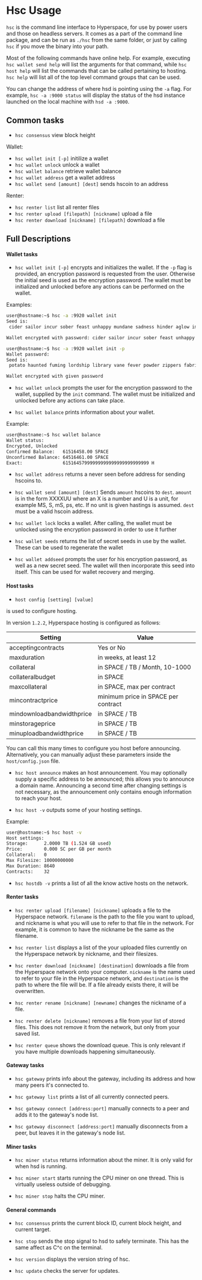 Hsc Usage
==========

`hsc` is the command line interface to Hyperspace, for use by power users and
those on headless servers. It comes as a part of the command line
package, and can be run as `./hsc` from the same folder, or just by
calling `hsc` if you move the binary into your path.

Most of the following commands have online help. For example, executing
`hsc wallet send help` will list the arguments for that command,
while `hsc host help` will list the commands that can be called
pertaining to hosting. `hsc help` will list all of the top level
command groups that can be used.

You can change the address of where hsd is pointing using the `-a`
flag. For example, `hsc -a :9000 status` will display the status of
the hsd instance launched on the local machine with `hsd -a :9000`.

Common tasks
------------
* `hsc consensus` view block height

Wallet:
* `hsc wallet init [-p]` initilize a wallet
* `hsc wallet unlock` unlock a wallet
* `hsc wallet balance` retrieve wallet balance
* `hsc wallet address` get a wallet address
* `hsc wallet send [amount] [dest]` sends hscoin to an address

Renter:
* `hsc renter list` list all renter files
* `hsc renter upload [filepath] [nickname]` upload a file
* `hsc renter download [nickname] [filepath]` download a file


Full Descriptions
-----------------

#### Wallet tasks

* `hsc wallet init [-p]` encrypts and initializes the wallet. If the
`-p` flag is provided, an encryption password is requested from the
user. Otherwise the initial seed is used as the encryption
password. The wallet must be initialized and unlocked before any
actions can be performed on the wallet.

Examples:
```bash
user@hostname:~$ hsc -a :9920 wallet init
Seed is:
 cider sailor incur sober feast unhappy mundane sadness hinder aglow imitate amaze duties arrow gigantic uttered inflamed girth myriad jittery hexagon nail lush reef sushi pastry southern inkling acquire

Wallet encrypted with password: cider sailor incur sober feast unhappy mundane sadness hinder aglow imitate amaze duties arrow gigantic uttered inflamed girth myriad jittery hexagon nail lush reef sushi pastry southern inkling acquire
```

```bash
user@hostname:~$ hsc -a :9920 wallet init -p
Wallet password:
Seed is:
 potato haunted fuming lordship library vane fever powder zippers fabrics dexterity hoisting emails pebbles each vampire rockets irony summon sailor lemon vipers foxes oneself glide cylinder vehicle mews acoustic

Wallet encrypted with given password
```

* `hsc wallet unlock` prompts the user for the encryption password
to the wallet, supplied by the `init` command. The wallet must be
initialized and unlocked before any actions can take place.

* `hsc wallet balance` prints information about your wallet.

Example:
```bash
user@hostname:~$ hsc wallet balance
Wallet status:
Encrypted, Unlocked
Confirmed Balance:   61516458.00 SPACE
Unconfirmed Balance: 64516461.00 SPACE
Exact:               61516457999999999999999999999999 H
```

* `hsc wallet address` returns a never seen before address for sending
hscoins to.

* `hsc wallet send [amount] [dest]` Sends `amount` hscoins to
`dest`. `amount` is in the form XXXXUU where an X is a number and U is
a unit, for example MS, S, mS, ps, etc. If no unit is given hastings
is assumed. `dest` must be a valid hscoin address.

* `hsc wallet lock` locks a wallet. After calling, the wallet must be unlocked
using the encryption password in order to use it further

* `hsc wallet seeds` returns the list of secret seeds in use by the
wallet. These can be used to regenerate the wallet

* `hsc wallet addseed` prompts the user for his encryption password,
as well as a new secret seed. The wallet will then incorporate this
seed into itself. This can be used for wallet recovery and merging.

#### Host tasks
* `host config [setting] [value]`

is used to configure hosting.

In version `1.2.2`, Hyperspace hosting is configured as follows:

| Setting                  | Value                                           |
| -------------------------|-------------------------------------------------|
| acceptingcontracts       | Yes or No                                       |
| maxduration              | in weeks, at least 12                           |
| collateral               | in SPACE / TB / Month, 10-1000                     |
| collateralbudget         | in SPACE                                           |
| maxcollateral            | in SPACE, max per contract                         |
| mincontractprice         | minimum price in SPACE per contract                |
| mindownloadbandwidthprice| in SPACE / TB                                      |
| minstorageprice          | in SPACE / TB                                      |
| minuploadbandwidthprice  | in SPACE / TB                                      |

You can call this many times to configure you host before
announcing. Alternatively, you can manually adjust these parameters
inside the `host/config.json` file.

* `hsc host announce` makes an host announcement. You may optionally
supply a specific address to be announced; this allows you to announce a domain
name. Announcing a second time after changing settings is not necessary, as the
announcement only contains enough information to reach your host.

* `hsc host -v` outputs some of your hosting settings.

Example:
```bash
user@hostname:~$ hsc host -v
Host settings:
Storage:      2.0000 TB (1.524 GB used)
Price:        0.000 SC per GB per month
Collateral:   0
Max Filesize: 10000000000
Max Duration: 8640
Contracts:    32
```

* `hsc hostdb -v` prints a list of all the know active hosts on the
network.

#### Renter tasks
* `hsc renter upload [filename] [nickname]` uploads a file to the Hyperspace
network. `filename` is the path to the file you want to upload, and
nickname is what you will use to refer to that file in the
network. For example, it is common to have the nickname be the same as
the filename.

* `hsc renter list` displays a list of the your uploaded files
currently on the Hyperspace network by nickname, and their filesizes.

* `hsc renter download [nickname] [destination]` downloads a file
from the Hyperspace network onto your computer. `nickname` is the name used
to refer to your file in the Hyperspace network, and `destination` is the
path to where the file will be. If a file already exists there, it
will be overwritten.

* `hsc renter rename [nickname] [newname]` changes the nickname of a
  file.

* `hsc renter delete [nickname]` removes a file from your list of
stored files. This does not remove it from the network, but only from
your saved list.

* `hsc renter queue` shows the download queue. This is only relevant
if you have multiple downloads happening simultaneously.

#### Gateway tasks
* `hsc gateway` prints info about the gateway, including its address and how
many peers it's connected to.

* `hsc gateway list` prints a list of all currently connected peers.

* `hsc gateway connect [address:port]` manually connects to a peer and adds it
to the gateway's node list.

* `hsc gateway disconnect [address:port]` manually disconnects from a peer, but
leaves it in the gateway's node list.

#### Miner tasks
* `hsc miner status` returns information about the miner. It is only
valid for when hsd is running.

* `hsc miner start` starts running the CPU miner on one thread. This
is virtually useless outside of debugging.

* `hsc miner stop` halts the CPU miner.

#### General commands
* `hsc consensus` prints the current block ID, current block height, and
current target.

* `hsc stop` sends the stop signal to hsd to safely terminate. This
has the same affect as C^c on the terminal.

* `hsc version` displays the version string of hsc.

* `hsc update` checks the server for updates.
